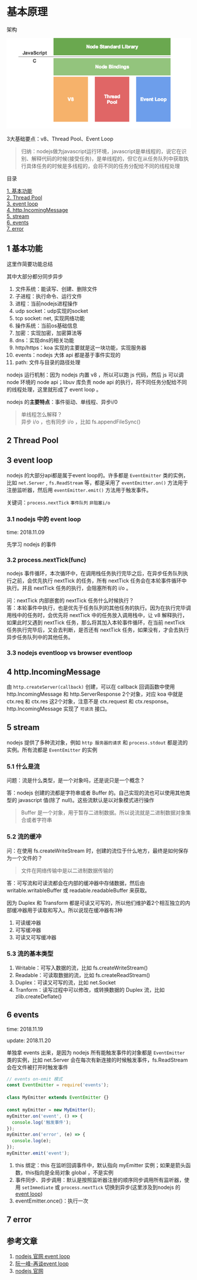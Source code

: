 # 基本原理

架构

![nodejsstructure](./nodeStructure.png)

3大基础要点：v8、Thread Pool、Event Loop

> 归纳：nodejs做为javascript运行环境，javascript是单线程的，说它在识别、解释代码的时候(接受任务)，是单线程的，但它在从任务队列中获取执行具体任务的时候是多线程的，会将不同的任务分配给不同的线程处理

目录

[1. 基本功能](#1-基本功能)  
[2. Thread Pool](#2-Thread-Pool)  
[3. event loop](#3-event-loop)  
[4. http.IncomingMessage](#4-http.IncomingMessage)  
[5. stream](#5-stream)  
[6. events](#6-events)  
[7. error](#7-error)  

## 1 基本功能

这里作简要功能总结

其中大部分都分同步异步

1. 文件系统：能读写、创建、删除文件
2. 子进程：执行命令、运行文件
3. 进程：当前nodejs进程操作
4. udp socket：udp实现的socket
5. tcp socket: net, 实现网络功能
6. 操作系统：当前os基础信息
7. 加密：实现加密，加密算法等
8. dns：实现dns的相关功能
9. http/https：koa 实现的主要就是这一块功能，实现服务器
10. events：nodejs 大体 api 都是基于事件实现的
11. path: 文件与目录的路径处理

nodejs 运行机制：因为 nodejs 内置 v8 ，所以可以跑 js 代码，然后 js 可以调 node 环境的 node api；libuv 库负责 node api 的执行，将不同任务分配给不同的线程处理，这里就形成了 event loop 。

nodejs 的**主要特点**：事件驱动、单线程、异步i/0

> 单线程怎么解释？  
> 异步 i/o ，也有同步 i/o ，比如 fs.appendFileSync()

## 2 Thread Pool

## 3 event loop

nodejs 的大部分api都是属于event loop的。许多都是 `EventEmitter` 类的实例，比如 `net.Server` , `fs.ReadStream` 等，都是采用了 `eventEmitter.on()` 方法用于注册监听器，然后用 `eventEmitter.emit()` 方法用于触发事件。

关键词：`process.nextTick`  `事件队列` `非阻塞i/o`

### 3.1 nodejs 中的 event loop

time: 2018.11.09

先学习 nodejs 的事件

### 3.2 process.nextTick(func)

nodejs 事件循环，本次循环中，在调用栈任务执行完毕之后，在异步任务队列执行之前，会优先执行 nextTick 的任务，所有 nextTick 任务会在本轮事件循环中执行。并且 nextTick 任务的执行，会阻塞所有的 i/o 。

问：nextTick 内部嵌套的 nextTick 任务什么时候执行？  
答：本轮事件中执行，也是优先于任务队列的其他任务的执行。因为在执行完毕调用栈中的任务时，会优先将 nextTick 中的任务放入调用栈中，让 v8 解释执行，如果此时又遇到 nextTick 任务，那么将其加入本轮事件循环，在当前 nextTick 任务执行完毕后，又会去判断，是否还有 nextTick 任务，如果没有，才会去执行异步任务队列中的其他任务。

### 3.3 nodejs eventloop vs browser eventloop

## 4 http.IncomingMessage

由 `http.createServer(callback)` 创建，可以在 callback 回调函数中使用 http.IncomingMessage 和 http.ServerResponse 2个对象，对应 koa 中就是 ctx.req 和 ctx.res 这2个对象，注意不是 ctx.request 和 ctx.response。http.IncomingMessage 实现了 `可读流` 接口。

## 5 stream

nodejs 提供了多种流对象，例如 `http 服务器的请求` 和 `process.stdout` 都是流的实例。所有流都是 `EventEmitter` 的实例

### 5.1 什么是流

问题：流是什么类型，是一个对象吗，还是说只是一个概念？

答：nodejs 创建的流都是字符串或者 Buffer 的。自己实现的流也可以使用其他类型的 javascript 值(除了 null)。这些流默认是以对象模式进行操作

> Buffer 是一个对象，用于暂存二进制数据。所以说流就是二进制数据对象集合或者字符串

### 5.2 流的缓冲

问：在使用 fs.createWriteStream 时，创建的流位于什么地方，最终是如何保存为一个文件的？

> 文件在网络传输中是以二进制数据传输的

答：可写流和可读流都会在内部的缓冲器中存储数据，然后由 writable.writableBuffer 或 readable.readableBuffer 来获取。

因为 Duplex 和 Transform 都是可读又可写的，所以他们维护着2个相互独立的内部缓冲器用于读取和写入。所以说现在缓冲器有3种

1. 可读缓冲器
2. 可写缓冲器
3. 可读又可写缓冲器

### 5.3 流的基本类型

1. Writable：可写入数据的流，比如 fs.createWriteStream()
2. Readable：可读取数据的流，比如 fs.createReadStream()
3. Duplex：可读又可写的流，比如 net.Socket
4. Tranform：读写过程中可以修改，或转换数据的 Duplex 流，比如 zlib.createDeflate()

## 6 events

time: 2018.11.19

update: 2018.11.20

单独拿 events 出来，是因为 nodejs 所有能触发事件的对象都是 `EventEmitter` 类的实例，比如 net.Server 会在每次有新连接的时候触发事件，fs.ReadStream 会在文件被打开时触发事件

```javascript
// events on-emit 模式
const EventEmitter = require('events');

class MyEmitter extends EventEmitter {}

const myEmitter = new MyEmitter();
myEmitter.on('event', () => {
  console.log('触发事件');
});
myEmitter.on('error', (e) => {
  console.log(e);
});
myEmitter.emit('event');
```

1. this 绑定：this 在监听回调事件中，默认指向 myEmitter 实例；如果是箭头函数，this指向是全局对象 global ，不是实例
2. 事件同步、异步调用：默认是按照监听器注册的顺序同步调用所有监听器，使用 `setImmediate` 或 `process.nextTick` 切换到异步(这里涉及到nodejs 的 [event loop](#3.1-nodejs-中的-event-loop))
3. eventEmitter.once()：执行一次

## 7 error

## 参考文章

1. [nodejs 官网 event loop](https://nodejs.org/en/docs/guides/event-loop-timers-and-nexttick/)
2. [阮一峰-再谈event loop](http://www.ruanyifeng.com/blog/2014/10/event-loop.html)
3. [nodejs 官网](http://nodejs.cn/api/)
